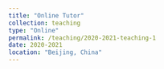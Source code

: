 ```yaml
---
title: "Online Tutor"
collection: teaching
type: "Online"
permalink: /teaching/2020-2021-teaching-1
date: 2020-2021
location: "Beijing, China"
---
```


